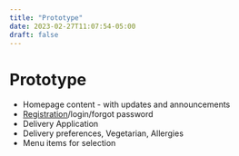 ```yaml
---
title: "Prototype"
date: 2023-02-27T11:07:54-05:00
draft: false
---
```

# Prototype

- Homepage content - with updates and announcements
- [Registration](/registration/)/login/forgot password
- Delivery Application
- Delivery preferences, Vegetarian, Allergies
- Menu items for selection
